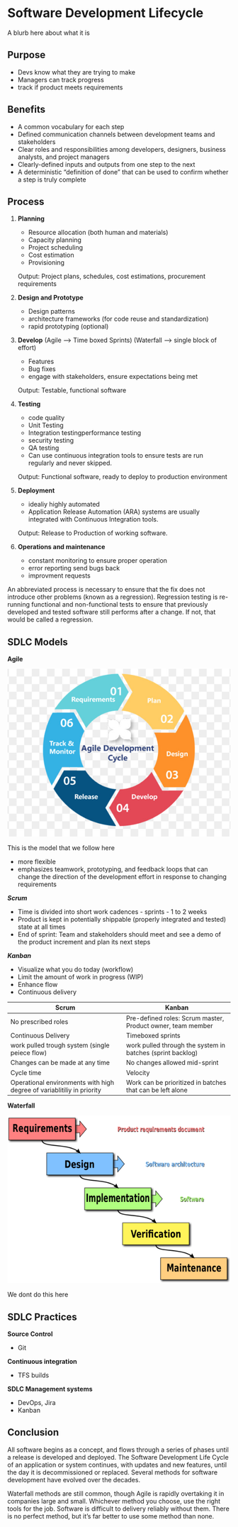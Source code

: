 # Software Development Lifecycle

A blurb here about what it is

## Purpose  

- Devs know what they are trying to make
- Managers can track progress
- track if product meets requirements

## Benefits 

- A common vocabulary for each step
- Defined communication channels between development teams and stakeholders
- Clear roles and responsibilities among developers, designers, business analysts, and project managers
- Clearly-defined inputs and outputs from one step to the next
- A deterministic “definition of done” that can be used to confirm whether a step is truly complete

 ## Process 
 
1. **Planning**
    - Resource allocation (both human and materials)
    - Capacity planning
    - Project scheduling
    - Cost estimation
    - Provisioning

    Output: Project plans, schedules, cost estimations, procurement requirements 
    
2. **Design and Prototype**
    - Design patterns
    - architecture frameworks (for code reuse and standardization)
    - rapid prototyping (optional)

3. **Develop**
     (Agile --> Time boxed Sprints)  (Waterfall --> single block of effort)
    - Features
    - Bug fixes
    - engage with stakeholders, ensure expectations being met

     Output: Testable, functional software
    
4. **Testing**
    - code quality
    - Unit Testing
    - Integration testingperformance testing
    - security testing
    - QA testing
    - Can use continuous integration tools to ensure tests are run regularly and never skipped.

     Output: Functional software, ready to deploy to production environment

5. **Deployment**
    - idealiy highly automated
    - Application Release Automation (ARA) systems are usually integrated with Continuous Integration tools. 
    
     Output: Release to Production of working software.

6. **Operations and maintenance**
     - constant monitoring to ensure proper operation
     - error reporting send bugs back
     - improvment requests 

An abbreviated process is necessary to ensure that the fix does not introduce other problems (known as a regression). Regression testing is re-running functional and non-functional tests to ensure that previously developed and tested software still performs after a change. If not, that would be called a regression.
    
## SDLC Models
**Agile**



![Image of Agile method](https://github.com/nguc/SDLC/blob/master/Images/agile.png)



This is the model that we follow here
- more flexible
- emphasizes teamwork, prototyping, and feedback loops that can change the direction of the development effort in response to changing requirements

***Scrum***
- Time is divided into short work cadences - sprints - 1 to 2 weeks
- Product is kept in potentially shippable (properly integrated and tested) state at all times
- End of sprint: Team and stakeholders should meet and see a demo of the product increment and plan its next steps

***Kanban***
- Visualize what you do today (workflow)
- Limit the amount of work in progress (WIP)
- Enhance flow
- Continuous delivery

| Scrum | Kanban |
|---------|-------------------------------------------------------------------------|
| No prescribed roles | Pre-defined roles: Scrum master, Product owner, team member |
| Continuous Delivery | Timeboxed sprints |
| work pulled trough system (single peiece flow) | work pulled through the system in batches (sprint backlog) |
| Changes can be made at any time | No changes allowed mid-sprint |
| Cycle time | Velocity |
| Operational environments with high degree of variablitiliy in priority | Work can be prioritized in batches that can be left alone |


**Waterfall**



![Image of Waterfall model](https://github.com/nguc/SDLC/blob/master/Images/waterfall.png)



We dont do this here

## SDLC Practices

**Source Control**
 - Git
 
**Continuous integration**
 - TFS builds
 
**SDLC Management systems**
 - DevOps, Jira
 - Kanban
 
## Conclusion
All software begins as a concept, and flows through a series of phases until a release is developed and deployed. The Software Development Life Cycle of an application or system continues, with updates and new features, until the day it is decommissioned or replaced. Several methods for software development have evolved over the decades.

Waterfall methods are still common, though Agile is rapidly overtaking it in companies large and small. Whichever method you choose, use the right tools for the job. Software is difficult to delivery reliably without them. There is no perfect method, but it’s far better to use some method than none.
    


